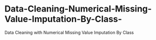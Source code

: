 # Data-Cleaning-Numerical-Missing-Value-Imputation-By-Class-
Data Cleaning with Numerical Missing Value Imputation By Class
